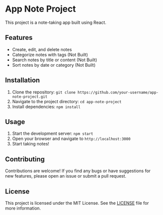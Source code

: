# App Note Project

This project is a note-taking app built using React.

## Features

- Create, edit, and delete notes
- Categorize notes with tags (Not Built)
- Search notes by title or content (Not Built)
- Sort notes by date or category (Not Built)

## Installation

1. Clone the repository: `git clone https://github.com/your-username/app-note-project.git`
2. Navigate to the project directory: `cd app-note-project`
3. Install dependencies: `npm install`

## Usage

1. Start the development server: `npm start`
2. Open your browser and navigate to `http://localhost:3000`
3. Start taking notes!

## Contributing

Contributions are welcome! If you find any bugs or have suggestions for new features, please open an issue or submit a pull request.

## License

This project is licensed under the MIT License. See the [LICENSE](LICENSE) file for more information.
